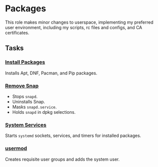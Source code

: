 # Packages
This role makes minor changes to userspace, implementing my preferred user environment, including my scripts, rc
files and configs, and CA certificates.

## Tasks
### [Install Packages](./tasks/install_packages.yml)
Installs Apt, DNF, Pacman, and Pip packages.

### [Remove Snap](./tasks/remove_snap.yml)
* Stops `snapd`.
* Uninstalls Snap.
* Masks `snapd.service`.
* Holds `snapd` in dpkg selections.

### [System Services](./tasks/system_services.yml)
Starts `systemd` sockets, services, and timers for installed packages.

### [usermod](./tasks/usermod.yml)
Creates requisite user groups and adds the system user.
